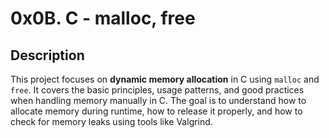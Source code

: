 # 0x0B. C - malloc, free

## Description

This project focuses on **dynamic memory allocation** in C using `malloc` and `free`. It covers the basic principles, usage patterns, and good practices when handling memory manually in C. The goal is to understand how to allocate memory during runtime, how to release it properly, and how to check for memory leaks using tools like Valgrind.

